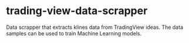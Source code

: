 # trading-view-data-scrapper

Data scrapper that extracts klines data from TradingView ideas. The data samples can be used to train Machine Learning models.
